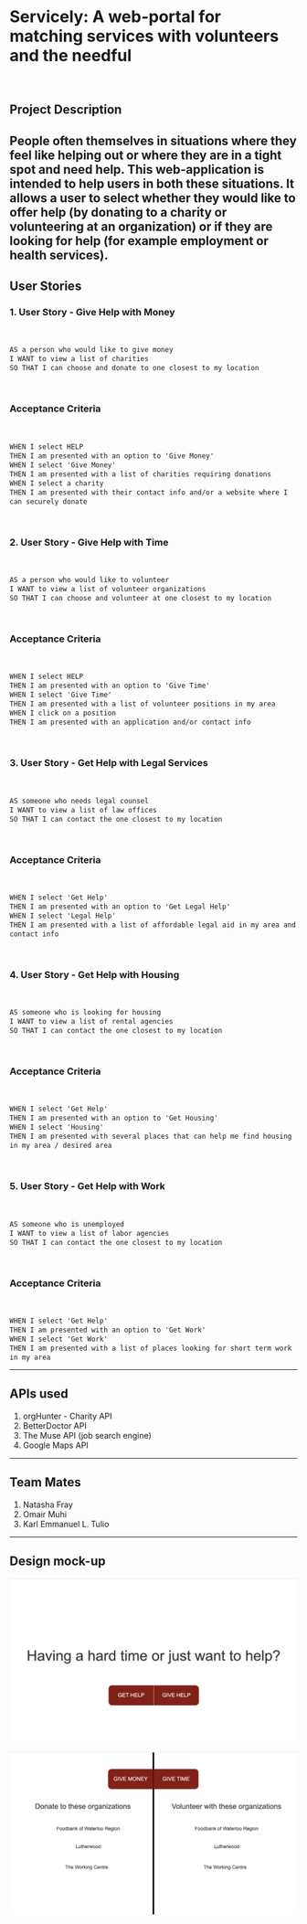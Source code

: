 # Servicely: A web-portal for matching services with volunteers and the needful
​
## Project Description
People often themselves in situations where they feel like helping out or where they are in a tight spot and need help. This web-application is intended to help users in both these situations. It allows a user to select whether they would like to offer help (by donating to a charity or volunteering at an organization) or if they are looking for help (for example employment or health services).
​
---
## User Stories
### 1. User Story - Give Help with Money
​
```
AS a person who would like to give money
I WANT to view a list of charities
SO THAT I can choose and donate to one closest to my location
```
​
### Acceptance Criteria
​
```
WHEN I select HELP
THEN I am presented with an option to 'Give Money'
WHEN I select 'Give Money'
THEN I am presented with a list of charities requiring donations
WHEN I select a charity
THEN I am presented with their contact info and/or a website where I can securely donate
```
​
### 2. User Story - Give Help with Time
​
```
AS a person who would like to volunteer
I WANT to view a list of volunteer organizations
SO THAT I can choose and volunteer at one closest to my location
```
​
### Acceptance Criteria
​
```
WHEN I select HELP
THEN I am presented with an option to 'Give Time'
WHEN I select 'Give Time'
THEN I am presented with a list of volunteer positions in my area
WHEN I click on a position
THEN I am presented with an application and/or contact info
```
​
​
### 3. User Story - Get Help with Legal Services
​
```
AS someone who needs legal counsel
I WANT to view a list of law offices
SO THAT I can contact the one closest to my location
```
​
### Acceptance Criteria
​
```
WHEN I select 'Get Help'
THEN I am presented with an option to 'Get Legal Help'
WHEN I select 'Legal Help'
THEN I am presented with a list of affordable legal aid in my area and contact info
```
​
### 4. User Story - Get Help with Housing
​
```
AS someone who is looking for housing
I WANT to view a list of rental agencies
SO THAT I can contact the one closest to my location
```
​
### Acceptance Criteria
​
```
WHEN I select 'Get Help'
THEN I am presented with an option to 'Get Housing'
WHEN I select 'Housing'
THEN I am presented with several places that can help me find housing in my area / desired area
```
​
### 5. User Story - Get Help with Work
​
```
AS someone who is unemployed
I WANT to view a list of labor agencies
SO THAT I can contact the one closest to my location
```
​
### Acceptance Criteria
​
```
WHEN I select 'Get Help'
THEN I am presented with an option to 'Get Work'
WHEN I select 'Get Work'
THEN I am presented with a list of places looking for short term work in my area
```
---
## APIs used
1. orgHunter - Charity API
2. BetterDoctor API
3. The Muse API (job search engine)
4. Google Maps API
---
## Team Mates
1. Natasha Fray
2. Omair Muhi
3. Karl Emmanuel L. Tulio
---
## Design mock-up
![Give Help or Get Help](main-screen.png)
​
![Give Money or Give Time](secondary-screens.png)
